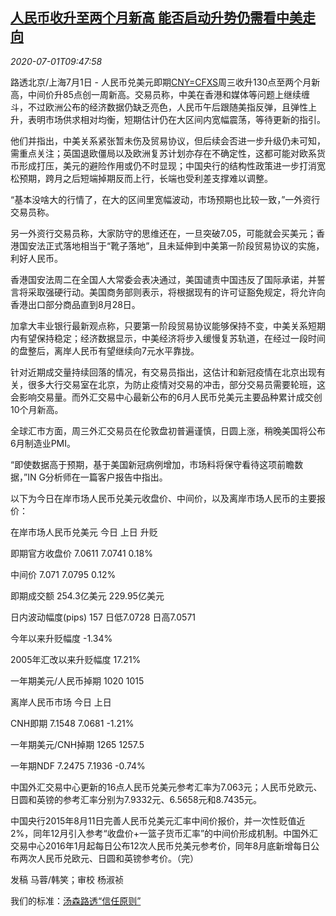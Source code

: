 <!--1593599001000-->
[人民币收升至两个月新高 能否启动升势仍需看中美走向](https://cn.reuters.com/article/china-yuan-fx-us-tension-0701-idCNKBS24258B)
------

<div><i>2020-07-01T09:47:58</i></div><div class="StandardArticleBody_body"><p>路透北京/上海7月1日 - 人民币兑美元即期<a href="/investing/currencies/quote?srcCurr=CNY&destCurr=USD">CNY=CFXS</a>周三收升130点至两个月新高，中间价升85点创一周新高。交易员称，中美在香港和媒体等问题上继续缠斗，不过欧洲公布的经济数据仍缺乏亮色，人民币午后跟随美指反弹，且弹性上升，表明市场供求相对均衡，短期估计仍在大区间内宽幅震荡，等待更新的指引。 </p><p>他们并指出，中美关系紧张暂未伤及贸易协议，但后续会否进一步升级仍未可知，需重点关注；英国退欧僵局以及欧洲复苏计划亦存在不确定性，这都可能对欧系货币形成打压，美元的避险作用或仍不时显现；中国央行的结构性政策进一步打消宽松预期，跨月之后短端掉期反而上行，长端也受利差支撑难以调整。 </p><p>“基本没啥大的行情了，在大的区间里宽幅波动，市场预期也比较一致，”一外资行交易员称。 </p><p>另一外资行交易员称，大家防守的思维还在，一旦突破7.05，可能就会买美元；香港国安法正式落地相当于“靴子落地”，且未延伸到中美第一阶段贸易协议的实施，利好人民币。    </p><p>香港国安法周二在全国人大常委会表决通过，美国谴责中国违反了国际承诺，并誓言将采取强硬行动。美国商务部则表示，将根据现有的许可证豁免规定，将允许向香港出口部分商品直到8月28日。 </p><p>加拿大丰业银行最新观点称，只要第一阶段贸易协议能够保持不变，中美关系短期内有望保持稳定；经济数据显示，中美经济将步入缓慢复苏轨道，在经过一段时间的盘整后，离岸人民币有望继续向7元水平靠拢。 </p><p>针对近期成交量持续回落的情况，有交易员指出，这估计和新冠疫情在北京出现有关，很多大行交易室在北京，为防止疫情对交易的冲击，部分交易员需要轮班，这会影响交易量。而外汇交易中心最新公布的6月人民币兑美元主要品种累计成交创10个月新高。 </p><p>全球汇市方面，周三外汇交易员在伦敦盘初普遍谨慎，日圆上涨，稍晚美国将公布6月制造业PMI。 </p><p>“即使数据高于预期，基于美国新冠病例增加，市场料将保守看待这项前瞻数据，”IN G分析师在一篇客户报告中指出。 </p><p>以下为今日在岸市场人民币兑美元收盘价、中间价，以及离岸市场人民币的主要报价： </p><p>           在岸市场人民币兑美元                           今日            上日           升贬           </p><p>                                   即期官方收盘价    7.0611        7.0741          0.18%           </p><p>                                       中间价     7.071        7.0795          0.12%           </p><p>                                     即期成交额   254.3亿美元     229.95亿美元                    </p><p>                              日内波动幅度(pips)      157        日低7.0728     日高7.0571           </p><p>                                  今年以来升贬幅度                                 -1.34%           </p><p>                             2005年汇改以来升贬幅度                                 17.21%           </p><p>                               一年期美元/人民币掉期         1020          1015                  </p><p>           离岸人民币市场                              今日            上日                            </p><p>                                     CNH即期    7.1548        7.0681         -1.21%           </p><p>                               一年期美元/CNH掉期     1265         1257.5                          </p><p>                                    一年期NDF    7.2475        7.1936         -0.74%           </p><p>中国外汇交易中心更新的16点人民币兑美元参考汇率为7.063元；人民币兑欧元、日圆和英镑的参考汇率分别为7.9332元、6.5658元和8.7435元。 </p><p>中国央行2015年8月11日完善人民币兑美元汇率中间价报价，并一次性贬值近2%，同年12月引入参考“收盘价+一篮子货币汇率”的中间价形成机制。中国外汇交易中心2016年1月起每日公布12次人民币兑美元参考价，同年8月底新增每日公布两次人民币兑欧元、日圆和英镑参考价。（完）  </p><div class="Attribution_container"><div class="Attribution_attribution"><p class="Attribution_content">发稿 马蓉/韩笑；审校 杨淑祯</p></div></div><div class="StandardArticleBody_trustBadgeContainer"><span class="StandardArticleBody_trustBadgeTitle">我们的标准：</span><span class="trustBadgeUrl"><a href="https://www.thomsonreuters.cn/content/dam/openweb/documents/pdf/china/brochures/about-us-1.pdf">汤森路透“信任原则”</a></span></div></div>
